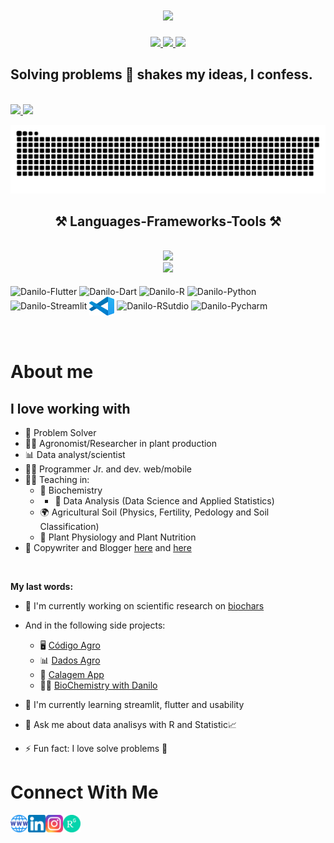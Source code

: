 <h1 align="center">
    <img src="https://readme-typing-svg.herokuapp.com/?font=Righteous&size=35&center=true&vCenter=true&width=500&height=70&duration=4000&lines=Hi+There!+👋;+I'm+Danilo+Andrade!;" />
</h1>

<div align="center"> 
  <a href="mailto:danilo_as@live.com">
    <img src="https://img.shields.io/badge/Outlook-333333?style=for-the-badge&logo=outlook&logoColor=white" />
  </a>
  <a href="https://www.linkedin.com/in/daniloandradesantos/" target="_blank">
    <img src="https://img.shields.io/badge/LinkedIn-0077B5?style=for-the-badge&logo=linkedin&logoColor=white" target="_blank" />
  </a>
  <a href="https://daniloas.com" target="_blank">
     <img src="https://img.shields.io/badge/Portfolio-FF5722?style=for-the-badge&logo=todoist&logoColor=white" target="_blank" /> <!-- sqlite, safari, google-chrome are other good icon options -->
  </a>
</div>

## Solving problems 🧩 shakes my ideas, I confess.  

<br />

<div align="left">
  <a href="https://github.com/daniloasdotcom">
  <img height="180em" src="https://github-readme-stats.vercel.app/api?username=daniloasdotcom&show_icons=true&theme=merko&include_all_commits=true&count_private=true"/>
  <img height="180em" src="https://github-readme-stats.vercel.app/api/top-langs/?username=daniloasdotcom&layout=compact&langs_count=7&theme=merko"/>
  </a>
</div>



![Snake animation](https://github.com/daniloasdotcom/daniloasdotcom/raw/output/github-contribution-grid-snake.svg)

<h2 align="center">⚒️ Languages-Frameworks-Tools ⚒️</h2>
<br/>
<div align="center">
    <img src="https://skillicons.dev/icons?i=nodejs,github,python,javascript" /><br>
    <img src="https://skillicons.dev/icons?i=r,flask,html,css,vscode,flutter,wordpress,git" />
</div>

<div style="display: inline_block"><br>
  <img align="center" alt="Danilo-Flutter"  height="30" width="30" src="https://www.vectorlogo.zone/logos/flutterio/flutterio-icon.svg" />
  <img align="center" alt="Danilo-Dart"  height="30" width="30" src="https://www.vectorlogo.zone/logos/dartlang/dartlang-icon.svg" />
  <img align="center" alt="Danilo-R"  height="30" width="30" src="https://www.vectorlogo.zone/logos/r-project/r-project-icon.svg" />
  <img align="center" alt="Danilo-Python"  height="30" width="30" src="https://www.vectorlogo.zone/logos/python/python-icon.svg" />
  <img align="center" alt="Danilo-Streamlit"  height="30" width="30" src="https://streamlit.io/images/brand/streamlit-mark-color.svg" />
  <img align="center" alt="Danilo-VisualStudio"  height="30" width="40" src="https://raw.githubusercontent.com/github/explore/80688e429a7d4ef2fca1e82350fe8e3517d3494d/topics/visual-studio-code/visual-studio-code.png" />
  <img align="center" alt="Danilo-RSutdio" height="30" width="30" src="https://cdn.worldvectorlogo.com/logos/r-studio-1.svg" />
  <img align="center" alt="Danilo-Pycharm"  height="30" width="30" src="https://upload.wikimedia.org/wikipedia/commons/thumb/1/1d/PyCharm_Icon.svg/1200px-PyCharm_Icon.svg.png" />
</div>

<br />
<br />

# About me

## I love working with

- 🧩 Problem Solver
- 👨‍🌾 Agronomist/Researcher in plant production
- 📊 Data analyst/scientist
- 👨‍💻 Programmer Jr. and dev. web/mobile
- 👨‍🏫 Teaching in:
    - 🧬 Biochemistry
    - - 🧮 Data Analysis (Data Science and Applied Statistics)
    - 🌍 Agricultural Soil (Physics, Fertility, Pedology and Soil Classification)
    - 🌾 Plant Physiology and Plant Nutrition
- 📝 Copywriter and Blogger [here](https://daniloas.com/en/blog_en/) and [here](https://calagemapp.com/blog/)
<br />

**My last words:**
- 🔭 I'm currently working on scientific research on [biochars](https://biochar-es-br.streamlit.app/)
- And in the following side projects:
  - 🖥 [Código Agro](https://codigoagro.com/)
  - 📊 [Dados Agro](https://dadosagro.com/)
  - 📲 [Calagem App](https://calagemapp.com/)
  - 👨‍🔬 [BioChemistry with Danilo](https://bioquimicacomdanilo.com.br/)

- 🌱 I'm currently learning streamlit, flutter and usability
- 💬 Ask me about data analisys with R and Statistic📈
- ⚡ Fun fact: I love solve problems 🧩

# Connect With Me

[<img align="left" alt="Danilo Andrade | Website" width="28px" src="https://github.com/daniloasdotcom/daniloasdotcom/blob/main/images/website.png?alt=media"/>][website]

[<img align="left" alt="Danilo Andrade | Website" width="28px" src="https://github.com/daniloasdotcom/daniloasdotcom/blob/main/images/linkedin.png?alt=media"/>][linkedin]

[<img align="left" alt="Danilo Andrade | Website" width="28px" src="https://github.com/daniloasdotcom/daniloasdotcom/blob/main/images/instagram.png?alt=media"/>][instagram]

[<img align="left" alt="Danilo Andrade | Website" width="28px" src="https://github.com/daniloasdotcom/daniloasdotcom/blob/main/images/researchgate.png?alt=media"/>][researchgate]

<!--
**daniloasdotcom/daniloasdotcom** is a ✨ _special_ ✨ repository because its `README.md` (this file) appears on your GitHub profile.

Here are some ideas to get you started:

- 🔭 I’m currently working on [Código Agro](http://codigoagro.com/)
- 🌱 I’m currently learning ...
- 👯 I’m looking to collaborate on ...
- 🤔 I’m looking for help with ...
- 💬 Ask me about ...
- 📫 How to reach me: ...
- 😄 Pronouns: ...
- ⚡ Fun fact: ...
-->

[website]: https://daniloas.com
[linkedin]: https://www.linkedin.com/in/daniloandradesantos/
[instagram]: https://www.instagram.com/daniloas.com_/
[researchgate]: https://www.researchgate.net/profile/Danilo-Andrade-Santos
[youtube]: https://www.youtube.com/channel/UCY-3XHPJ3T9i21Vb76_DG3A
[youtube2]: https://www.youtube.com/channel/UC0UymNZAzHWkoyTyAgc0lgg
